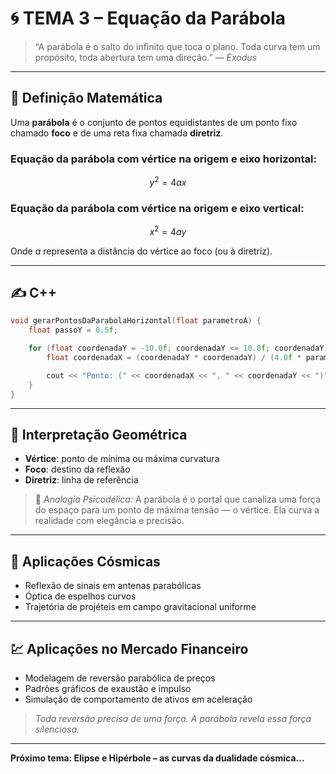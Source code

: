 # 🌀 TEMA 3 – Equação da Parábola

> “A parábola é o salto do infinito que toca o plano. Toda curva tem um propósito, toda abertura tem uma direção.” — *Exodus*

---

## 📐 Definição Matemática

Uma **parábola** é o conjunto de pontos equidistantes de um ponto fixo chamado **foco** e de uma reta fixa chamada **diretriz**.

### Equação da parábola com vértice na origem e eixo horizontal:

$$
y^2 = 4ax
$$

### Equação da parábola com vértice na origem e eixo vertical:

$$
x^2 = 4ay
$$

Onde $a$ representa a distância do vértice ao foco (ou à diretriz).

---

## ✍️ C++

```cpp
void gerarPontosDaParabolaHorizontal(float parametroA) {
    float passoY = 0.5f;

    for (float coordenadaY = -10.0f; coordenadaY <= 10.0f; coordenadaY += passoY) {
        float coordenadaX = (coordenadaY * coordenadaY) / (4.0f * parametroA);

        cout << "Ponto: (" << coordenadaX << ", " << coordenadaY << ")" << endl;
    }
}
```

---

## 🧭 Interpretação Geométrica

* **Vértice**: ponto de mínima ou máxima curvatura
* **Foco**: destino da reflexão
* **Diretriz**: linha de referência

> 💭 *Analogia Psicodélica:* A parábola é o portal que canaliza uma força do espaço para um ponto de máxima tensão — o vértice. Ela curva a realidade com elegância e precisão.

---

## 🌌 Aplicações Cósmicas

* Reflexão de sinais em antenas parabólicas
* Óptica de espelhos curvos
* Trajetória de projéteis em campo gravitacional uniforme

---

## 💹 Aplicações no Mercado Financeiro

* Modelagem de reversão parabólica de preços
* Padrões gráficos de exaustão e impulso
* Simulação de comportamento de ativos em aceleração

> *Toda reversão precisa de uma força. A parábola revela essa força silenciosa.*

---

**Próximo tema: Elipse e Hipérbole – as curvas da dualidade cósmica...**
